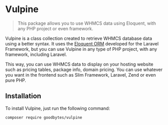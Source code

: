 Vulpine
======

> This package allows you to use WHMCS data using Eloquent, with any PHP project or even framework.

Vulpine is a class collection created to retrieve WHMCS database data using a better syntax. It uses the [Eloquent ORM](https://github.com/illuminate/database) developed for the Laravel Framework, but you can use Vulpine in any type of PHP project, with any framework, including Laravel.

This way, you can use WHMCS data to display on your hosting website such as pricing tables, package info, domain pricing. You can use whatever you want in the frontend such as Slim Framework, Laravel, Zend or even pure PHP.

## Installation

To install Vulpine, just run the following command:

```
composer require goodbytes/vulpine
```